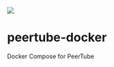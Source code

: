 <img src="https://joinpeertube.org/img/brand.png" align="center"/>

# peertube-docker
Docker Compose for PeerTube


